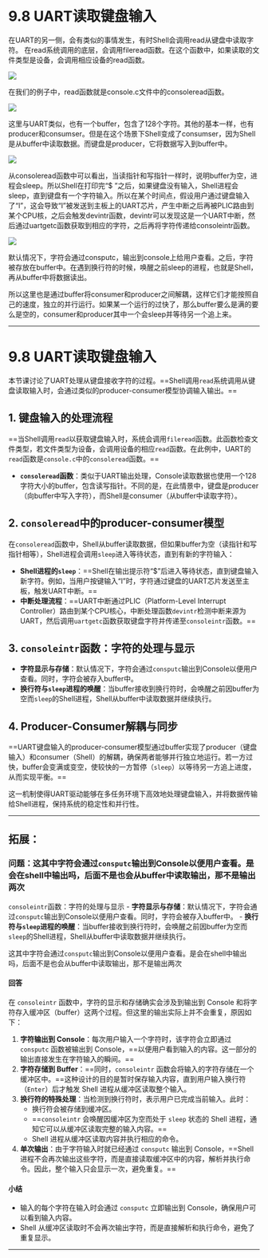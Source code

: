 # 9.8 UART读取键盘输入

在UART的另一侧，会有类似的事情发生，有时Shell会调用read从键盘中读取字符。 在read系统调用的底层，会调用fileread函数。在这个函数中，如果读取的文件类型是设备，会调用相应设备的read函数。

![](<../.gitbook/assets/image (807).png>)

在我们的例子中，read函数就是console.c文件中的consoleread函数。

![](<../.gitbook/assets/image (870).png>)

这里与UART类似，也有一个buffer，包含了128个字符。其他的基本一样，也有producer和consumser。但是在这个场景下Shell变成了consumser，因为Shell是从buffer中读取数据。而键盘是producer，它将数据写入到buffer中。

![](<../.gitbook/assets/image (654).png>)

从consoleread函数中可以看出，当读指针和写指针一样时，说明buffer为空，进程会sleep。所以Shell在打印完“$ ”之后，如果键盘没有输入，Shell进程会sleep，直到键盘有一个字符输入。所以在某个时间点，假设用户通过键盘输入了“l”，这会导致“l”被发送到主板上的UART芯片，产生中断之后再被PLIC路由到某个CPU核，之后会触发devintr函数，devintr可以发现这是一个UART中断，然后通过uartgetc函数获取到相应的字符，之后再将字符传递给consoleintr函数。

![](<../.gitbook/assets/image (811).png>)

默认情况下，字符会通过consputc，输出到console上给用户查看。之后，字符被存放在buffer中。在遇到换行符的时候，唤醒之前sleep的进程，也就是Shell，再从buffer中将数据读出。

所以这里也是通过buffer将consumer和producer之间解耦，这样它们才能按照自己的速度，独立的并行运行。如果某一个运行的过快了，那么buffer要么是满的要么是空的，consumer和producer其中一个会sleep并等待另一个追上来。



------



# 9.8 UART读取键盘输入

本节课讨论了UART处理从键盘接收字符的过程。==Shell调用`read`系统调用从键盘读取输入时，会通过类似的producer-consumer模型协调输入输出。==

## 1. 键盘输入的处理流程

==当Shell调用`read`以获取键盘输入时，系统会调用`fileread`函数。此函数检查文件类型，若文件类型为设备，会调用设备的相应`read`函数。在此例中，UART的`read`函数是`console.c`中的`consoleread`函数。==

- **`consoleread`函数**：类似于UART输出处理，Console读取数据也使用一个128字符大小的buffer，包含读写指针。不同的是，在此情景中，键盘是producer（向buffer中写入字符），而Shell是consumer（从buffer中读取字符）。

## 2. `consoleread`中的producer-consumer模型

在`consoleread`函数中，Shell从buffer读取数据，但如果buffer为空（读指针和写指针相等），Shell进程会调用`sleep`进入等待状态，直到有新的字符输入：

- **Shell进程的`sleep`**：==Shell在输出提示符“$”后进入等待状态，直到键盘输入新字符。例如，当用户按键输入“l”时，字符通过键盘的UART芯片发送至主板，触发UART中断。==
- **中断处理流程**：==UART中断通过PLIC（Platform-Level Interrupt Controller）路由到某个CPU核心，中断处理函数`devintr`检测中断来源为UART，然后调用`uartgetc`函数获取键盘字符并传递至`consoleintr`函数。==

## 3. `consoleintr`函数：字符的处理与显示

- **字符显示与存储**：默认情况下，字符会通过`consputc`输出到Console以便用户查看。同时，字符会被存入buffer中。
- **换行符与`sleep`进程的唤醒**：当buffer接收到换行符时，会唤醒之前因buffer为空而`sleep`的Shell进程，Shell从buffer中读取数据并继续执行。

## 4. Producer-Consumer解耦与同步

==UART键盘输入的producer-consumer模型通过buffer实现了producer（键盘输入）和consumer（Shell）的解耦，确保两者能够并行独立地运行。若一方过快，buffer会变满或变空，使较快的一方暂停（`sleep`）以等待另一方追上进度，从而实现平衡。==

这一机制使得UART驱动能够在多任务环境下高效地处理键盘输入，并将数据传输给Shell进程，保持系统的稳定性和并行性。





------



## 拓展：

### 问题：这其中字符会通过`consputc`输出到Console以便用户查看。是会在shell中输出吗，后面不是也会从buffer中读取输出，那不是输出两次

 `consoleintr`函数：字符的处理与显示 - **字符显示与存储**：默认情况下，字符会通过`consputc`输出到Console以便用户查看。同时，字符会被存入buffer中。 - **换行符与`sleep`进程的唤醒**：当buffer接收到换行符时，会唤醒之前因buffer为空而`sleep`的Shell进程，Shell从buffer中读取数据并继续执行。

这其中字符会通过`consputc`输出到Console以便用户查看。是会在shell中输出吗，后面不是也会从buffer中读取输出，那不是输出两次

#### 回答

在 `consoleintr` 函数中，字符的显示和存储确实会涉及到输出到 Console 和将字符存入缓冲区（buffer）这两个过程。但这里的输出实际上并不会重复，原因如下：

1. **字符输出到 Console**：每次用户输入一个字符时，该字符会立即通过 `consputc` 函数被输出到 Console，==以便用户看到输入的内容。这一部分的输出直接发生在字符输入的瞬间。==
2. **字符存储到 Buffer**：==同时，`consoleintr` 函数会将输入的字符存储在一个缓冲区中。==这种设计的目的是暂时保存输入内容，直到用户输入换行符（`Enter`）后才触发 Shell 进程从缓冲区读取整个输入。
3. **换行符的特殊处理**：当检测到换行符时，表示用户已完成当前输入。此时：
   - 换行符会被存储到缓冲区。
   - ==`consoleintr` 会唤醒因缓冲区为空而处于 `sleep` 状态的 Shell 进程，通知它可以从缓冲区读取完整的输入内容。==
   - Shell 进程从缓冲区读取内容并执行相应的命令。
4. **单次输出**：由于字符输入时就已经通过 `consputc` 输出到 Console，==Shell 进程不会再次输出这些字符，而是直接读取缓冲区中的内容，解析并执行命令。因此，整个输入只会显示一次，避免重复。==

#### 小结

- 输入的每个字符在输入时会通过 `consputc` 立即输出到 Console，确保用户可以看到输入内容。
- Shell 从缓冲区读取时不会再次输出字符，而是直接解析和执行命令，避免了重复显示。

------

